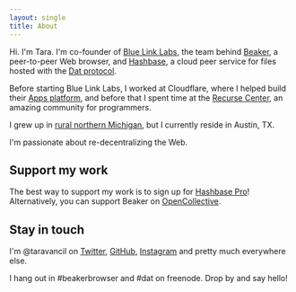 ```yaml
---
layout: single
title: About
---
```

Hi. I'm Tara. I'm co-founder of [Blue Link Labs](https://bluelinklabs.com), the team behind
[Beaker](https://beakerbrowser.com), a peer-to-peer Web browser, and
[Hashbase](https://hashbase.io), a cloud peer service for files hosted with the
[Dat protocol](https://github.com/datproject/dat).

Before starting Blue Link Labs, I worked at Cloudflare, where I helped build
their [Apps platform](https://cloudflare.com/apps/), and before that I spent
time at the [Recurse Center](https://recurse.com), an amazing community for programmers.

I grew up in [rural northern Michigan](https://en.wikipedia.org/wiki/Wolverine,_Michigan),
but I currently reside in Austin, TX.

I'm passionate about re-decentralizing the Web.

## Support my work

The best way to support my work is to sign up for [Hashbase
Pro](https://hashbase.io/pricing)! Alternatively, you can support Beaker on [OpenCollective](https://opencollective.com/beaker).

## Stay in touch

I'm @taravancil on [Twitter](https://twitter.com/taravancil), [GitHub](https://github.com/taravancil), [Instagram](https://instagram.com/taravancil) and pretty much everywhere else.

I hang out in #beakerbrowser and #dat on freenode. Drop by and say hello!

